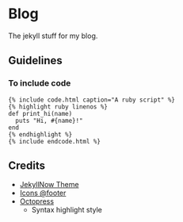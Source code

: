 # Blog
The jekyll stuff for my blog.

## Guidelines
### To include code
```
{% include code.html caption="A ruby script" %}
{% highlight ruby linenos %}
def print_hi(name)
  puts "Hi, #{name}!"
end
{% endhighlight %}
{% include endcode.html %}
```

## Credits
- [JekyllNow Theme](https://github.com/barryclark/jekyll-now)
- [Icons @footer](https://github.com/neilorangepeel/Free-Social-Icons)
- [Octopress](http://octopress.org/)
  * Syntax highlight style
